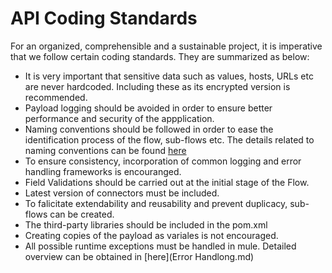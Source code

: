 # API Coding Standards

For an organized, comprehensible and a sustainable project, it is imperative that we follow certain coding standards. They are summarized as below:

- It is very important that sensitive data such as values, hosts, URLs etc are never hardcoded. Including these as its encrypted version is recommended.
- Payload logging should be avoided in order to ensure better performance and security of the appplication.
- Naming conventions should be followed in order to ease the identification process of the flow, sub-flows etc. The details related to naming conventions can be found [here](API_Implementation.md)
- To ensure consistency, incorporation of common logging and error handling frameworks is encouranged.
- Field Validations should be carried out at the initial stage of the Flow.
- Latest version of connectors must be included.
- To falicitate extendability and reusability and prevent duplicacy, sub-flows can be created.
- The third-party libraries should be included in the pom.xml
- Creating copies of the payload as variales is not encouraged.
- All possible runtime exceptions must be handled in mule. Detailed overview can be obtained in [here](Error Handlong.md)